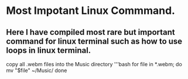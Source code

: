 # Most Impotant Linux Commmand.
## Here I have compiled most rare but important command for linux terminal such as how to use loops in linux terminal.

copy all .webm files into the Music directory
'''bash
for file in *.webm; do
    mv "$file" ~/Music/
done

